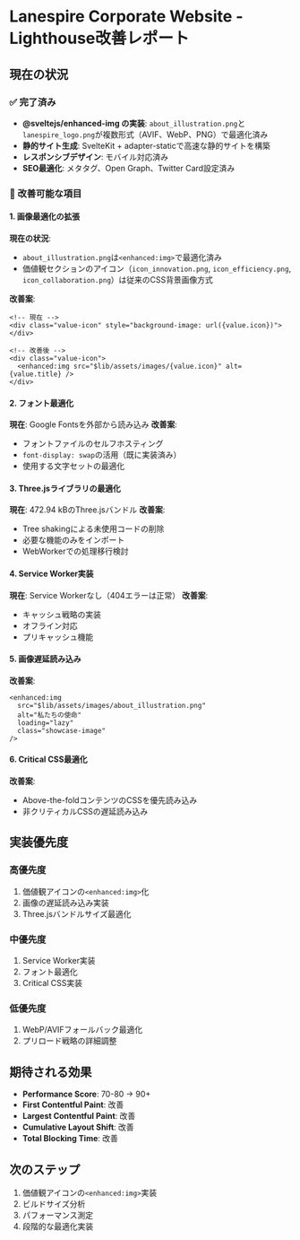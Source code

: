# Lanespire Corporate Website - Lighthouse改善レポート

## 現在の状況

### ✅ 完了済み
- **@sveltejs/enhanced-img の実装**: `about_illustration.png`と`lanespire_logo.png`が複数形式（AVIF、WebP、PNG）で最適化済み
- **静的サイト生成**: SvelteKit + adapter-staticで高速な静的サイトを構築
- **レスポンシブデザイン**: モバイル対応済み
- **SEO最適化**: メタタグ、Open Graph、Twitter Card設定済み

### 🔧 改善可能な項目

#### 1. 画像最適化の拡張
**現在の状況**: 
- `about_illustration.png`は`<enhanced:img>`で最適化済み
- 価値観セクションのアイコン（`icon_innovation.png`, `icon_efficiency.png`, `icon_collaboration.png`）は従来のCSS背景画像方式

**改善案**:
```svelte
<!-- 現在 -->
<div class="value-icon" style="background-image: url({value.icon})"></div>

<!-- 改善後 -->
<div class="value-icon">
  <enhanced:img src="$lib/assets/images/{value.icon}" alt={value.title} />
</div>
```

#### 2. フォント最適化
**現在**: Google Fontsを外部から読み込み
**改善案**: 
- フォントファイルのセルフホスティング
- `font-display: swap`の活用（既に実装済み）
- 使用する文字セットの最適化

#### 3. Three.jsライブラリの最適化
**現在**: 472.94 kBのThree.jsバンドル
**改善案**:
- Tree shakingによる未使用コードの削除
- 必要な機能のみをインポート
- WebWorkerでの処理移行検討

#### 4. Service Worker実装
**現在**: Service Workerなし（404エラーは正常）
**改善案**:
- キャッシュ戦略の実装
- オフライン対応
- プリキャッシュ機能

#### 5. 画像遅延読み込み
**改善案**:
```svelte
<enhanced:img 
  src="$lib/assets/images/about_illustration.png" 
  alt="私たちの使命"
  loading="lazy"
  class="showcase-image"
/>
```

#### 6. Critical CSS最適化
**改善案**:
- Above-the-foldコンテンツのCSSを優先読み込み
- 非クリティカルCSSの遅延読み込み

## 実装優先度

### 高優先度
1. 価値観アイコンの`<enhanced:img>`化
2. 画像の遅延読み込み実装
3. Three.jsバンドルサイズ最適化

### 中優先度
1. Service Worker実装
2. フォント最適化
3. Critical CSS実装

### 低優先度
1. WebP/AVIFフォールバック最適化
2. プリロード戦略の詳細調整

## 期待される効果

- **Performance Score**: 70-80 → 90+
- **First Contentful Paint**: 改善
- **Largest Contentful Paint**: 改善
- **Cumulative Layout Shift**: 改善
- **Total Blocking Time**: 改善

## 次のステップ

1. 価値観アイコンの`<enhanced:img>`実装
2. ビルドサイズ分析
3. パフォーマンス測定
4. 段階的な最適化実装

